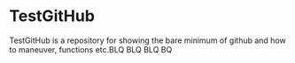 TestGitHub
==========

TestGitHub is a repository for showing the bare minimum of github and how to maneuver, functions etc.BLQ BLQ BLQ BQ

